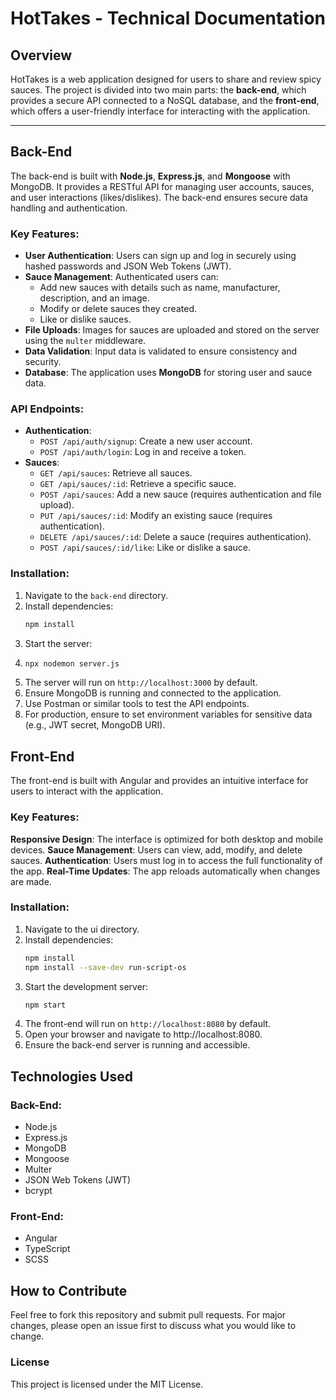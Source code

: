 # HotTakes - Technical Documentation

## Overview

HotTakes is a web application designed for users to share and review spicy sauces. The project is divided into two main parts: the **back-end**, which provides a secure API connected to a NoSQL database, and the **front-end**, which offers a user-friendly interface for interacting with the application.

---

## Back-End

The back-end is built with **Node.js**, **Express.js**, and **Mongoose** with MongoDB. It provides a RESTful API for managing user accounts, sauces, and user interactions (likes/dislikes). The back-end ensures secure data handling and authentication.

### Key Features:
- **User Authentication**: Users can sign up and log in securely using hashed passwords and JSON Web Tokens (JWT).
- **Sauce Management**: Authenticated users can:
  - Add new sauces with details such as name, manufacturer, description, and an image.
  - Modify or delete sauces they created.
  - Like or dislike sauces.
- **File Uploads**: Images for sauces are uploaded and stored on the server using the `multer` middleware.
- **Data Validation**: Input data is validated to ensure consistency and security.
- **Database**: The application uses **MongoDB** for storing user and sauce data.

### API Endpoints:
- **Authentication**:
  - `POST /api/auth/signup`: Create a new user account.
  - `POST /api/auth/login`: Log in and receive a token.
- **Sauces**:
  - `GET /api/sauces`: Retrieve all sauces.
  - `GET /api/sauces/:id`: Retrieve a specific sauce.
  - `POST /api/sauces`: Add a new sauce (requires authentication and file upload).
  - `PUT /api/sauces/:id`: Modify an existing sauce (requires authentication).
  - `DELETE /api/sauces/:id`: Delete a sauce (requires authentication).
  - `POST /api/sauces/:id/like`: Like or dislike a sauce.

### Installation:
1. Navigate to the `back-end` directory.
2. Install dependencies:
   ```sh
   npm install
    ```
3. Start the server:
4. ```sh
   npx nodemon server.js
   ```
5. The server will run on `http://localhost:3000` by default.
6. Ensure MongoDB is running and connected to the application.
7. Use Postman or similar tools to test the API endpoints.
8. For production, ensure to set environment variables for sensitive data (e.g., JWT secret, MongoDB URI).

## Front-End
The front-end is built with Angular and provides an intuitive interface for users to interact with the application.

### Key Features:
**Responsive Design**: The interface is optimized for both desktop and mobile devices.
**Sauce Management**: Users can view, add, modify, and delete sauces.
**Authentication**: Users must log in to access the full functionality of the app.
**Real-Time Updates**: The app reloads automatically when changes are made.

### Installation:
1. Navigate to the ui directory.
2. Install dependencies:
    ```sh
    npm install
    npm install --save-dev run-script-os
    ```
3. Start the development server:
    ```sh
    npm start
    ```
5. The front-end will run on `http://localhost:8080` by default.
6. Open your browser and navigate to http://localhost:8080.
7. Ensure the back-end server is running and accessible.

## Technologies Used
### Back-End:
- Node.js
- Express.js
- MongoDB
- Mongoose
- Multer
- JSON Web Tokens (JWT)
- bcrypt

### Front-End:
- Angular
- TypeScript
- SCSS

## How to Contribute
Feel free to fork this repository and submit pull requests. For major changes, please open an issue first to discuss what you would like to change.

### License
This project is licensed under the MIT License.